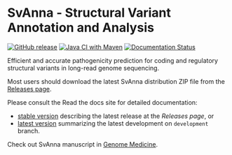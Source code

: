 # SvAnna - Structural Variant Annotation and Analysis

[![GitHub release](https://img.shields.io/github/release/TheJacksonLaboratory/SvAnna.svg)](https://github.com/TheJacksonLaboratory/SvAnna/releases)
[![Java CI with Maven](https://github.com/TheJacksonLaboratory/SvAnna/workflows/Java%20CI%20with%20Maven/badge.svg)](https://github.com/TheJacksonLaboratory/SvAnna/actions/workflows/maven.yml)
[![Documentation Status](https://readthedocs.org/projects/svanna/badge/?version=master)](https://svanna.readthedocs.io/en/master/?badge=master)

Efficient and accurate pathogenicity prediction for coding and regulatory structural variants in long-read genome sequencing.

Most users should download the latest SvAnna distribution ZIP file from
the [Releases page](https://github.com/TheJacksonLaboratory/SvAnna/releases).

Please consult the Read the docs site for detailed documentation:
- [stable version](https://svanna.readthedocs.io/en/master) describing the latest release at the *Releases page*, or
- [latest version](https://svanna.readthedocs.io/en/latest) summarizing the latest development on `development` branch.

Check out SvAnna manuscript in [Genome Medicine](https://doi.org/10.1186/s13073-022-01046-6).
